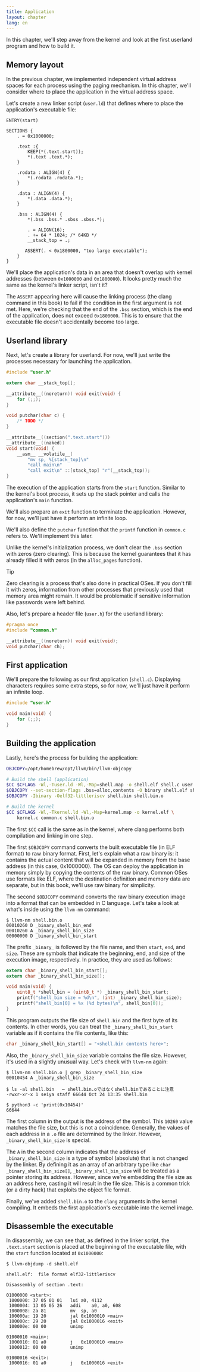 ```yaml
---
title: Application
layout: chapter
lang: en
---
```


In this chapter, we'll step away from the kernel and look at the first userland program and how to build it.

## Memory layout

In the previous chapter, we implemented independent virtual address spaces for each process using the paging mechanism. In this chapter, we'll consider where to place the application in the virtual address space.

Let's create a new linker script (`user.ld`) that defines where to place the application's executable file:

```plain:user.ld
ENTRY(start)

SECTIONS {
    . = 0x1000000;

    .text :{
        KEEP(*(.text.start));
        *(.text .text.*);
    }

    .rodata : ALIGN(4) {
        *(.rodata .rodata.*);
    }

    .data : ALIGN(4) {
        *(.data .data.*);
    }

    .bss : ALIGN(4) {
        *(.bss .bss.* .sbss .sbss.*);

        . = ALIGN(16);
        . += 64 * 1024; /* 64KB */
        __stack_top = .;

       ASSERT(. < 0x1800000, "too large executable");
    }
}
```

We'll place the application's data in an area that doesn't overlap with kernel addresses (between `0x1000000` and `0x1800000`). It looks pretty much the same as the kernel's linker script, isn't it?

The `ASSERT` appearing here will cause the linking process (the clang command in this book) to fail if the condition in the first argument is not met. Here, we're checking that the end of the `.bss` section, which is the end of the application, does not exceed `0x1800000`. This is to ensure that the executable file doesn't accidentally become too large.

## Userland library

Next, let's create a library for userland. For now, we'll just write the processes necessary for launching the application.

```c:user.c
#include "user.h"

extern char __stack_top[];

__attribute__((noreturn)) void exit(void) {
    for (;;);
}

void putchar(char c) {
    /* TODO */
}

__attribute__((section(".text.start")))
__attribute__((naked))
void start(void) {
    __asm__ __volatile__(
        "mv sp, %[stack_top]\n"
        "call main\n"
        "call exit\n" ::[stack_top] "r"(__stack_top));
}
```

The execution of the application starts from the `start` function. Similar to the kernel's boot process, it sets up the stack pointer and calls the application's `main` function.

We'll also prepare an `exit` function to terminate the application. However, for now, we'll just have it perform an infinite loop.

We'll also define the `putchar` function that the `printf` function in `common.c` refers to. We'll implement this later.

Unlike the kernel's initialization process, we don't clear the `.bss` section with zeros (zero clearing). This is because the kernel guarantees that it has already filled it with zeros (in the `alloc_pages` function).

> [!TIP]
>
> Zero clearing is a process that's also done in practical OSes. If you don't fill it with zeros, information from other processes that previously used that memory area might remain. It would be problematic if sensitive information like passwords were left behind.

Also, let's prepare a header file (`user.h`) for the userland library:

```c:user.h
#pragma once
#include "common.h"

__attribute__((noreturn)) void exit(void);
void putchar(char ch);
```

## First application

We'll prepare the following as our first application (`shell.c`). Displaying characters requires some extra steps, so for now, we'll just have it perform an infinite loop.

```c:shell.c
#include "user.h"

void main(void) {
    for (;;);
}
```

## Building the application

Lastly, here's the process for building the application:

```bash:run.sh {1,3-6,10}
OBJCOPY=/opt/homebrew/opt/llvm/bin/llvm-objcopy

# Build the shell (application)
$CC $CFLAGS -Wl,-Tuser.ld -Wl,-Map=shell.map -o shell.elf shell.c user.c common.c
$OBJCOPY --set-section-flags .bss=alloc,contents -O binary shell.elf shell.bin
$OBJCOPY -Ibinary -Oelf32-littleriscv shell.bin shell.bin.o

# Build the kernel
$CC $CFLAGS -Wl,-Tkernel.ld -Wl,-Map=kernel.map -o kernel.elf \
    kernel.c common.c shell.bin.o
```

The first `$CC` call is the same as in the kernel, where clang performs both compilation and linking in one step.

The first `$OBJCOPY` command converts the built executable file (in ELF format) to raw binary format. First, let's explain what a raw binary is: it contains the actual content that will be expanded in memory from the base address (in this case, 0x1000000). The OS can deploy the application in memory simply by copying the contents of the raw binary. Common OSes use formats like ELF, where the destination definition and memory data are separate, but in this book, we'll use raw binary for simplicity.

The second `$OBJCOPY` command converts the raw binary execution image into a format that can be embedded in C language. Let's take a look at what's inside using the `llvm-nm` command:

```plain
$ llvm-nm shell.bin.o
00010260 D _binary_shell_bin_end
00010260 A _binary_shell_bin_size
00000000 D _binary_shell_bin_start
```

The prefix `_binary_` is followed by the file name, and then `start`, `end`, and `size`. These are symbols that indicate the beginning, end, and size of the execution image, respectively. In practice, they are used as follows:

```c
extern char _binary_shell_bin_start[];
extern char _binary_shell_bin_size[];

void main(void) {
    uint8_t *shell_bin = (uint8_t *) _binary_shell_bin_start;
    printf("shell_bin size = %d\n", (int) _binary_shell_bin_size);
    printf("shell_bin[0] = %x (%d bytes)\n", shell_bin[0]);
}
```

This program outputs the file size of `shell.bin` and the first byte of its contents. In other words, you can treat the `_binary_shell_bin_start` variable as if it contains the file contents, like this:

```c
char _binary_shell_bin_start[] = "<shell.bin contents here>";
```

Also, the `_binary_shell_bin_size` variable contains the file size. However, it's used in a slightly unusual way. Let's check with `llvm-nm` again:

```plain
$ llvm-nm shell.bin.o | grep _binary_shell_bin_size
00010454 A _binary_shell_bin_size

$ ls -al shell.bin   ← shell.bin.oではなくshell.binであることに注意
-rwxr-xr-x 1 seiya staff 66644 Oct 24 13:35 shell.bin

$ python3 -c 'print(0x10454)'
66644
```

The first column in the output is the address of the symbol. This `10260` value matches the file size, but this is not a coincidence. Generally, the values of each address in a `.o` file are determined by the linker. However, `_binary_shell_bin_size` is special.

The `A` in the second column indicates that the address of `_binary_shell_bin_size` is a type of symbol (absolute) that is not changed by the linker.
By defining it as an array of an arbitrary type like `char _binary_shell_bin_size[]`, `_binary_shell_bin_size` will be treated as a pointer storing its address. However, since we're embedding the file size as an address here, casting it will result in the file size. This is a common trick (or a dirty hack) that exploits the object file format.

Finally, we've added `shell.bin.o` to the `clang` arguments in the kernel compiling. It embeds the first application's executable into the kernel image.

## Disassemble the executable

In disassembly, we can see that, as defined in the linker script, the `.text.start` section is placed at the beginning of the executable file, with the `start` function located at `0x1000000`:

```plain
$ llvm-objdump -d shell.elf

shell.elf:	file format elf32-littleriscv

Disassembly of section .text:

01000000 <start>:
 1000000: 37 05 01 01  	lui	a0, 4112
 1000004: 13 05 05 26  	addi	a0, a0, 608
 1000008: 2a 81        	mv	sp, a0
 100000a: 19 20        	jal	0x1000010 <main>
 100000c: 29 20        	jal	0x1000016 <exit>
 100000e: 00 00        	unimp

01000010 <main>:
 1000010: 01 a0        	j	0x1000010 <main>
 1000012: 00 00        	unimp

01000016 <exit>:
 1000016: 01 a0        	j	0x1000016 <exit>
```

